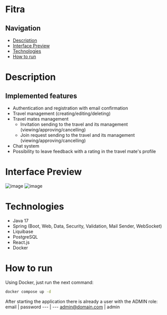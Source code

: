 # Fitra

## Navigation
- [Description](#Description)
- [Interface Preview](#Interface-Preview)
- [Technologies](#Technologies)
- [How to run](#How-to-run)

# Description
## Implemented features

- Authentication and registration with email confirmation
- Travel management (creating/editing/deleting)
- Travel mates management
    - Invitation sending to the travel and its management (viewing/approving/cancelling)
    - Join request sending to the travel and its management (viewing/approving/cancelling)
- Chat system
- Possibility to leave feedback with a rating in the travel mate's profile

# Interface Preview

![image](https://github.com/stempz101/fitra/assets/59826158/1dc75e27-2375-4b8e-b871-5830d722cab6)
![image](https://github.com/stempz101/fitra/assets/59826158/01785a7b-f032-453f-aec5-ec3acbf826b0)

# Technologies
- Java 17
- Spring (Boot, Web, Data, Security, Validation, Mail Sender, WebSocket)
- Liquibase
- PostgreSQL
- React.js
- Docker

# How to run
Using Docker, just run the next command:
   ```bash
   docker compose up -d
   ```
After starting the application there is already a user with the ADMIN role:
email | password 
--- | --- 
admin@domain.com | admin 
